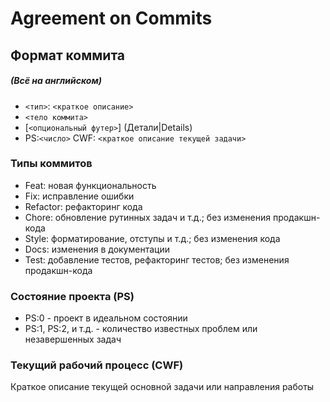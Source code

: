    # Agreement on Commits

   ## Формат коммита
##### (Всё на английском)
 - `<тип>`: `<краткое описание>`
 - `<тело коммита>`
 - [`<опциональный футер>`] (Детали|Details)
 - PS:`<число>` CWF: `<краткое описание текущей задачи>`

  ### Типы коммитов
   - Feat: новая функциональность
   - Fix: исправление ошибки
   - Refactor: рефакторинг кода
   - Chore: обновление рутинных задач и т.д.; без изменения продакшн-кода
   - Style: форматирование, отступы и т.д.; без изменения кода
   - Docs: изменения в документации
   - Test: добавление тестов, рефакторинг тестов; без изменения продакшн-кода

  ### Состояние проекта (PS)
   - PS:0 - проект в идеальном состоянии
   - PS:1, PS:2, и т.д. - количество известных проблем или незавершенных задач

  ### Текущий рабочий процесс (CWF)
Краткое описание текущей основной задачи или направления работы
